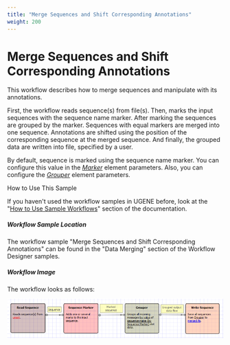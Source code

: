 ```yaml
---
title: "Merge Sequences and Shift Corresponding Annotations"
weight: 200
---
```



# Merge Sequences and Shift Corresponding Annotations

This workflow describes how to merge sequences and manipulate with its annotations.

First, the workflow reads sequence(s) from file(s). Then, marks the input sequences with the sequence name marker. After marking the sequences are grouped by the marker. Sequences with equal markers are merged into one sequence. Annotations are shifted using the position of the corresponding sequence at the merged sequence. And finally, the grouped data are written into file, specified by a user.

By default, sequence is marked using the sequence name marker. You can configure this value in the [_Marker_](sequence-marker-element.md) element parameters. Also, you can configure the [_Grouper_](grouper-element.md) element parameters.

How to Use This Sample

If you haven't used the workflow samples in UGENE before, look at the "[How to Use Sample Workflows](how-to-use-sample-workflows.md)" section of the documentation.

##### Workflow Sample Location

The workflow sample "Merge Sequences and Shift Corresponding Annotations" can be found in the "Data Merging" section of the Workflow Designer samples.

##### Workflow Image

The workflow looks as follows:


![](/images/65930293/65930294.png)
